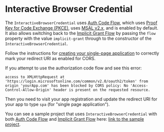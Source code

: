 # Interactive Browser Credential

The `InteractiveBrowserCredential` uses [Auth Code Flow][AuthCodeFlow], which uses [Proof Key for Code Exchange (PKCE)](https://tools.ietf.org/html/rfc7636), uses [MSAL v2.x](https://github.com/AzureAD/microsoft-authentication-library-for-js), and is enabled by default. It also allows switching back to the [Implicit Grant Flow][ImplicitGrantFlow] by passing the `flow` property with the value `implicit-grant` through to the constructor of the `InteractiveBrowserCredential`.

Follow the instructions for [creating your single-page application](https://docs.microsoft.com/azure/active-directory/develop/scenario-spa-app-registration#redirect-uri-msaljs-20-with-auth-code-flow) to correctly mark your redirect URI as enabled for CORS.

If you attempt to use the authorization code flow and see this error:

```
access to XMLHttpRequest at 'https://login.microsoftonline.com/common/v2.0/oauth2/token' from origin 'yourApp.com' has been blocked by CORS policy: No 'Access-Control-Allow-Origin' header is present on the requested resource.
```

Then you need to visit your app registration and update the redirect URI for your app to type `spa` (for "single page application").

You can see a sample project that uses `InteractiveBrowserCredential` with both [Auth Code Flow][AuthCodeFlow] and [Implicit Grant Flow][ImplicitGrantFlow] here: [link to the sample project](https://github.com/Azure/azure-sdk-for-js/tree/master/sdk/identity/identity/test/manual).

[AuthCodeFlow]: https://docs.microsoft.com/azure/active-directory/develop/v2-oauth2-auth-code-flow
[ImplicitGrantFlow]: https://docs.microsoft.com/azure/active-directory/develop/v2-oauth2-implicit-grant-flow
